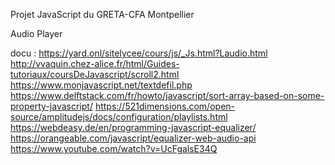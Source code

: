 Projet JavaScript du GRETA-CFA Montpellier

Audio Player

docu :
https://yard.onl/sitelycee/cours/js/_Js.html?Laudio.html
http://vvaquin.chez-alice.fr/html/Guides-tutoriaux/coursDeJavascript/scroll2.html
https://www.monjavascript.net/textdefil.php
https://www.delftstack.com/fr/howto/javascript/sort-array-based-on-some-property-javascript/
https://521dimensions.com/open-source/amplitudejs/docs/configuration/playlists.html
https://webdeasy.de/en/programming-javascript-equalizer/
https://orangeable.com/javascript/equalizer-web-audio-api
https://www.youtube.com/watch?v=UcFgalsE34Q
